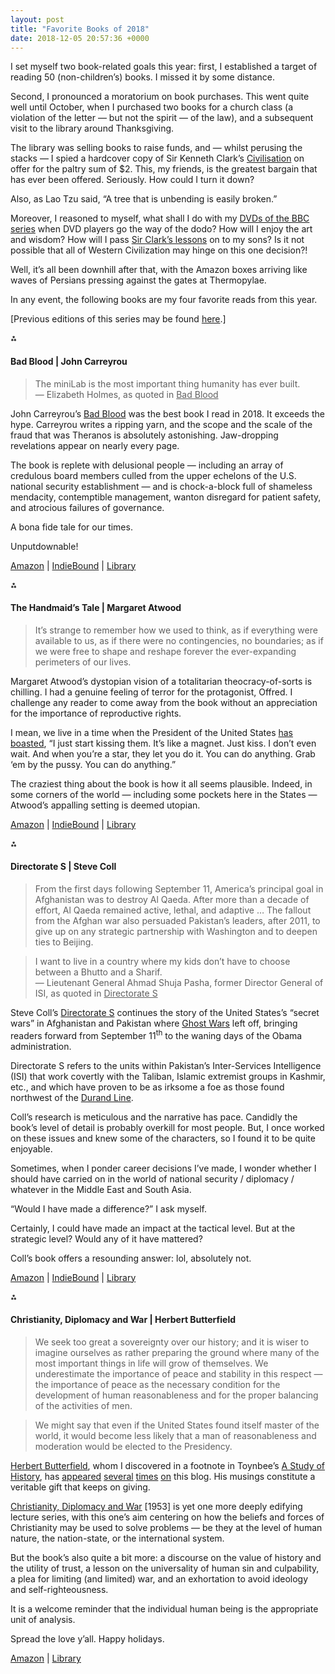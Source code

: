 ```yaml
---
layout: post
title: "Favorite Books of 2018"
date: 2018-12-05 20:57:36 +0000
---
```


<!-- wp:paragraph -->
<p>I set myself two book-related goals this year: first, I established a target of reading 50 (non-children’s) books. I missed it by some distance.</p>
<!-- /wp:paragraph -->

<!-- wp:more -->
<!--more-->
<!-- /wp:more -->

<!-- wp:paragraph -->
<p>Second, I pronounced a moratorium on book purchases. This went quite well until October, when I purchased two books for a church class (a violation of the letter — but not the spirit — of the law), and a subsequent visit to the library around Thanksgiving.<span class="Apple-converted-space">&nbsp;</span></p>
<!-- /wp:paragraph -->

<!-- wp:paragraph {"style":{"elements":{"link":{"color":{"text":"var:preset|color|primary"}}}}} -->
<p class="has-link-color">The library was selling books to raise funds, and — whilst perusing the stacks — I spied a hardcover copy of Sir Kenneth Clark’s <a href="https://www.amazon.com/Civilisation-personal-view-Kenneth-Clark/dp/B00005VM00/">Civilisation</a> on offer for the paltry sum of $2. This, my friends, is the greatest bargain that has ever been offered. Seriously. How could I turn it down?</p>
<!-- /wp:paragraph -->

<!-- wp:paragraph {"style":{"elements":{"link":{"color":{"text":"var:preset|color|primary"}}}}} -->
<p class="has-link-color">Also, as Lao Tzu said, “A tree that is unbending is easily broken.”</p>
<!-- /wp:paragraph -->

<!-- wp:paragraph {"style":{"elements":{"link":{"color":{"text":"var:preset|color|primary"}}}}} -->
<p class="has-link-color">Moreover, I reasoned to myself, what shall I do with my <a href="https://www.amazon.com/Civilisation-Complete-BBC-DVD-Box/dp/B00077284C/">DVDs of the BBC series</a> when DVD players go the way of the dodo? How will I enjoy the art and wisdom? How will I pass <a href="https://youtu.be/w6qYjisp51M?t=447">Sir Clark’s lessons</a> on to my sons? Is it not possible that all of Western Civilization may hinge on this one decision?!</p>
<!-- /wp:paragraph -->

<!-- wp:paragraph -->
<p>Well, it’s all been downhill after that, with the Amazon boxes arriving like waves of Persians pressing against the gates at Thermopylae.</p>
<!-- /wp:paragraph -->

<!-- wp:paragraph -->
<p>In any event, the following books are my four favorite reads from this year.</p>
<!-- /wp:paragraph -->

<!-- wp:paragraph {"style":{"elements":{"link":{"color":{"text":"var:preset|color|primary"}}}}} -->
<p class="has-link-color">[Previous editions of this series may be found <a href="https://mikecasey.blog/category/books/" target="_blank" rel="noopener">here</a>.]</p>
<!-- /wp:paragraph -->

<!-- wp:paragraph {"align":"center"} -->
<p class="has-text-align-center">⁂</p>
<!-- /wp:paragraph -->

<!-- wp:heading {"level":4} -->
<h4 class="wp-block-heading">Bad Blood | John Carreyrou</h4>
<!-- /wp:heading -->

<!-- wp:quote -->
<blockquote class="wp-block-quote"><!-- wp:paragraph -->
<p>The miniLab is the most important thing humanity has ever built.<br>
— Elizabeth Holmes, as quoted in&nbsp;<span style="text-decoration:underline">Bad Blood</span></p>
<!-- /wp:paragraph --></blockquote>
<!-- /wp:quote -->

<!-- wp:paragraph -->
<p>John Carreyrou’s <span style="text-decoration:underline">Bad Blood</span> was the best book I read in 2018. It exceeds the hype. Carreyrou writes a ripping yarn, and the scope and the scale of the fraud that was Theranos is absolutely astonishing. Jaw-dropping revelations appear on nearly every page.<span class="Apple-converted-space">&nbsp;</span></p>
<!-- /wp:paragraph -->

<!-- wp:paragraph -->
<p>The book is replete with delusional people — including an array of credulous board members culled from the upper echelons of the U.S. national security establishment — and is chock-a-block full of shameless mendacity, contemptible management, wanton disregard for patient safety, and atrocious failures of governance.<span class="Apple-converted-space">&nbsp;</span></p>
<!-- /wp:paragraph -->

<!-- wp:paragraph -->
<p>A bona fide tale for our times.</p>
<!-- /wp:paragraph -->

<!-- wp:paragraph -->
<p>Unputdownable!</p>
<!-- /wp:paragraph -->

<!-- wp:paragraph {"style":{"elements":{"link":{"color":{"text":"var:preset|color|primary"}}}}} -->
<p class="has-link-color"><a href="https://www.amazon.com/Bad-Blood-Secrets-Silicon-Startup/dp/152473165X/">Amazon</a> | <a href="https://www.indiebound.org/book/9781524731656">IndieBound</a> | <a href="https://www.worldcat.org/title/bad-blood-secrets-and-lies-in-a-silicon-valley-startup/oclc/1035523266&amp;referer=brief_results">Library</a></p>
<!-- /wp:paragraph -->

<!-- wp:paragraph {"align":"center"} -->
<p class="has-text-align-center">⁂</p>
<!-- /wp:paragraph -->

<!-- wp:heading {"level":4} -->
<h4 class="wp-block-heading">The Handmaid’s Tale | Margaret Atwood</h4>
<!-- /wp:heading -->

<!-- wp:quote -->
<blockquote class="wp-block-quote"><!-- wp:paragraph -->
<p>It’s strange to remember how we used to think, as if everything were available to us, as if there were no contingencies, no boundaries; as if we were free to shape and reshape forever the ever-expanding perimeters of our lives.</p>
<!-- /wp:paragraph --></blockquote>
<!-- /wp:quote -->

<!-- wp:paragraph -->
<p>Margaret Atwood’s dystopian vision of a totalitarian theocracy-of-sorts is chilling. I had a genuine feeling of terror for the protagonist, Offred. I challenge any reader to come away from the book without an appreciation for the importance of reproductive rights.<span class="Apple-converted-space">&nbsp;</span></p>
<!-- /wp:paragraph -->

<!-- wp:paragraph {"style":{"elements":{"link":{"color":{"text":"var:preset|color|primary"}}}}} -->
<p class="has-link-color">I mean, we live in a time when the President of the United States <a href="https://www.nytimes.com/2016/10/08/us/donald-trump-tape-transcript.html">has boasted</a>, “I just start kissing them. It’s like a magnet. Just kiss. I don’t even wait. And when you’re a star, they let you do it. You can do anything. Grab ‘em by the pussy. You can do anything.”</p>
<!-- /wp:paragraph -->

<!-- wp:paragraph -->
<p>The craziest thing about the book is how it all seems plausible. Indeed, in some corners of the world — including some pockets here in the States — Atwood’s appalling setting is deemed utopian.</p>
<!-- /wp:paragraph -->

<!-- wp:paragraph {"style":{"elements":{"link":{"color":{"text":"var:preset|color|primary"}}}}} -->
<p class="has-link-color"><a href="https://www.amazon.com/Handmaids-Tale-Margaret-Atwood/dp/038549081X/">Amazon</a> | <a href="https://www.indiebound.org/book/9780385490818">IndieBound</a> | <a href="https://www.worldcat.org/title/handmaids-tale/oclc/981550824&amp;referer=brief_results">Library</a></p>
<!-- /wp:paragraph -->

<!-- wp:paragraph {"align":"center"} -->
<p class="has-text-align-center">⁂</p>
<!-- /wp:paragraph -->

<!-- wp:heading {"level":4} -->
<h4 class="wp-block-heading">Directorate S | Steve Coll</h4>
<!-- /wp:heading -->

<!-- wp:quote -->
<blockquote class="wp-block-quote"><!-- wp:paragraph {"align":"left"} -->
<p class="has-text-align-left">From the first days following September 11, America’s principal goal in Afghanistan was to destroy Al Qaeda. After more than a decade of effort, Al Qaeda remained active, lethal, and adaptive … The fallout from the Afghan war also persuaded Pakistan’s leaders, after 2011, to give up on any strategic partnership with Washington and to deepen ties to Beijing.</p>
<!-- /wp:paragraph --></blockquote>
<!-- /wp:quote -->

<!-- wp:quote -->
<blockquote class="wp-block-quote"><!-- wp:paragraph -->
<p>I want to live in a country where my kids don’t have to choose between a Bhutto and a Sharif.<br>
— Lieutenant General Ahmad Shuja Pasha, former Director General of ISI, as quoted in <span style="text-decoration:underline">Directorate S</span></p>
<!-- /wp:paragraph --></blockquote>
<!-- /wp:quote -->

<!-- wp:paragraph {"style":{"elements":{"link":{"color":{"text":"var:preset|color|primary"}}}}} -->
<p class="has-link-color">Steve Coll’s <a href="https://www.amazon.com/Directorate-C-I-Americas-Afghanistan-Pakistan/dp/1594204586/">Directorate S</a> continues the story of the United States’s “secret wars” in Afghanistan and Pakistan where <span style="text-decoration:underline">Ghost Wars</span> left off, bringing readers forward from September 11<sup>th</sup> to the waning days of the Obama administration.<span class="Apple-converted-space">&nbsp;</span></p>
<!-- /wp:paragraph -->

<!-- wp:paragraph {"style":{"elements":{"link":{"color":{"text":"var:preset|color|primary"}}}}} -->
<p class="has-link-color">Directorate S refers to the units within Pakistan’s Inter-Services Intelligence (ISI) that work covertly with the Taliban, Islamic extremist groups in Kashmir, etc., and which have proven to be as irksome a foe as those found northwest of the <a href="https://en.wikipedia.org/wiki/Durand_Line">Durand Line</a>.</p>
<!-- /wp:paragraph -->

<!-- wp:paragraph -->
<p>Coll’s research is meticulous and the narrative has pace. Candidly the book’s level of detail is probably overkill for most people. But, I once worked on these issues and knew some of the characters, so I found it to be quite enjoyable.</p>
<!-- /wp:paragraph -->

<!-- wp:paragraph -->
<p>Sometimes, when I ponder career decisions I’ve made, I wonder whether I should have carried on in the world of national security / diplomacy / whatever in the Middle East and South Asia.</p>
<!-- /wp:paragraph -->

<!-- wp:paragraph -->
<p>“Would I have made a difference?” I ask myself.<span class="Apple-converted-space">&nbsp;</span></p>
<!-- /wp:paragraph -->

<!-- wp:paragraph -->
<p>Certainly, I could have made an impact at the tactical level. But at the strategic level? Would any of it have mattered?</p>
<!-- /wp:paragraph -->

<!-- wp:paragraph -->
<p>Coll’s book offers a resounding answer: lol, absolutely not.</p>
<!-- /wp:paragraph -->

<!-- wp:paragraph {"style":{"elements":{"link":{"color":{"text":"var:preset|color|primary"}}}}} -->
<p class="has-link-color"><a href="https://www.amazon.com/Directorate-C-I-Americas-Afghanistan-Pakistan/dp/1594204586">Amazon</a> | <a href="https://www.indiebound.org/book/9781594204586">IndieBound</a> | <a href="http://www.worldcat.org/title/directorate-s-the-cia-and-americas-secret-wars-in-afghanistan-and-pakistan/oclc/1049576269">Library</a></p>
<!-- /wp:paragraph -->

<!-- wp:paragraph {"align":"center"} -->
<p class="has-text-align-center">⁂</p>
<!-- /wp:paragraph -->

<!-- wp:heading {"level":4} -->
<h4 class="wp-block-heading">Christianity, Diplomacy and War | Herbert Butterfield</h4>
<!-- /wp:heading -->

<!-- wp:quote -->
<blockquote class="wp-block-quote"><!-- wp:paragraph -->
<p>We seek too great a sovereignty over our history; and it is wiser to imagine ourselves as rather preparing the ground where many of the most important things in life will grow of themselves. We underestimate the importance of peace and stability in this respect — the importance of peace as the necessary condition for the development of human reasonableness and for the proper balancing of the activities of men.</p>
<!-- /wp:paragraph --></blockquote>
<!-- /wp:quote -->

<!-- wp:quote -->
<blockquote class="wp-block-quote"><!-- wp:paragraph -->
<p>We might say that even if the United States found itself master of the world, it would become less likely that a man of reasonableness and moderation would be elected to the Presidency.</p>
<!-- /wp:paragraph --></blockquote>
<!-- /wp:quote -->

<!-- wp:paragraph {"style":{"elements":{"link":{"color":{"text":"var:preset|color|primary"}}}}} -->
<p class="has-link-color"><a href="https://en.wikipedia.org/wiki/Herbert_Butterfield">Herbert Butterfield</a>, whom I discovered in a footnote in Toynbee’s <span style="text-decoration:underline">A Study of History</span>, has <a href="https://mikecasey.blog/2014/01/19/the-reckoning/">appeared</a> <a href="https://mikecasey.blog/2015/01/26/life-to-come/">several</a> <a href="https://mikecasey.blog/2015/12/05/favorite-books-of-2015/">times</a> <a href="https://mikecasey.blog/2017/11/24/the-discontinuities-between-the-generations-in-history/">on</a> this blog. His musings constitute a veritable gift that keeps on giving.</p>
<!-- /wp:paragraph -->

<!-- wp:paragraph -->
<p><span style="text-decoration:underline">Christianity, Diplomacy and War</span> [1953] is yet one more deeply edifying lecture series, with this one’s aim centering on how the beliefs and forces of Christianity may be used to solve problems — be they at the level of human nature, the nation-state, or the international system.<span class="Apple-converted-space">&nbsp;</span></p>
<!-- /wp:paragraph -->

<!-- wp:paragraph -->
<p>But the book’s also quite a bit more: a discourse on the value of history and the utility of trust, a lesson on the universality of human sin and culpability, a plea for limiting (and limited) war, and an exhortation to avoid ideology and self-righteousness.<span class="Apple-converted-space">&nbsp;</span></p>
<!-- /wp:paragraph -->

<!-- wp:paragraph -->
<p>It is a welcome reminder that the individual human being is the appropriate unit of analysis.</p>
<!-- /wp:paragraph -->

<!-- wp:paragraph -->
<p>Spread the love y’all. Happy holidays.</p>
<!-- /wp:paragraph -->

<!-- wp:paragraph {"style":{"elements":{"link":{"color":{"text":"var:preset|color|primary"}}}}} -->
<p class="has-link-color"><a href="https://www.amazon.com/Christianity-Diplomacy-War-Herbert-Butterfield/dp/B000NPM43S/">Amazon</a> | <a href="http://www.worldcat.org/title/christianity-diplomacy-and-war/oclc/1030313201&amp;referer=brief_results">Library</a></p>
<!-- /wp:paragraph -->
